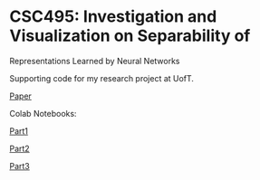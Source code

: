 # CSC495: Investigation and Visualization on Separability of
Representations Learned by Neural Networks

Supporting code for my research project at UofT.

[Paper](https://www.overleaf.com/4429798735mhpjhxfgyqdn)

Colab Notebooks: 

[Part1](https://colab.research.google.com/drive/1tB7q33e7aJrdWggvfwvWGSlqgA1yZQwn?usp=sharing)

[Part2](https://colab.research.google.com/drive/1dkjUC9adxAhMqjBQLyet-nB0csKZ4AWw)

[Part3](https://colab.research.google.com/drive/1Fv8Jj7fjQZmZF92QqkqLN3g3G7XSWQNv)
